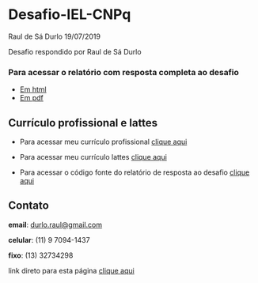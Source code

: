 Desafio-IEL-CNPq
================
Raul de Sá Durlo
19/07/2019

Desafio respondido por Raul de Sá Durlo

### **Para acessar o relatório com resposta completa ao desafio**

  - [Em
    html](https://rdurl0.github.io/Desafio-IEL-CNPq/docs/desafio.html)
  - [Em
    pdf](https://rdurl0.github.io/Desafio-IEL-CNPq/docs/desafio_pdf.pdf)

## Currículo profissional e lattes

  - Para acessar meu currículo profissional [clique
    aqui](https://rdurl0.github.io/Desafio-IEL-CNPq/CV_Raul.pdf)

  - Para acessar meu currículo lattes [clique
    aqui](http://lattes.cnpq.br/8549263887619790)

  - Para acessar o código fonte do relatório de resposta ao desafio
    [clique
    aqui](https://github.com/rdurl0/Desafio-IEL-CNPq/blob/master/docs/desafio.Rmd)

## Contato

**email**: <durlo.raul@gmail.com>

**celular**: (11) 9 7094-1437

**fixo**: (13) 32734298

link direto para esta página [clique
aqui](https://rdurl0.github.io/Desafio-IEL-CNPq/)
